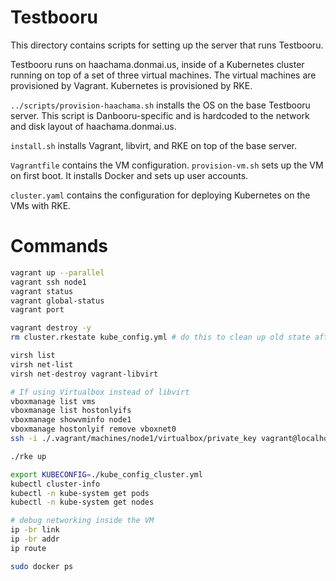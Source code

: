 # Testbooru

This directory contains scripts for setting up the server that runs Testbooru.

Testbooru runs on haachama.donmai.us, inside of a Kubernetes cluster running on
top of a set of three virtual machines. The virtual machines are provisioned by
Vagrant. Kubernetes is provisioned by RKE.

`../scripts/provision-haachama.sh` installs the OS on the base Testbooru
server. This script is Danbooru-specific and is hardcoded to the network and
disk layout of haachama.donmai.us.

`install.sh` installs Vagrant, libvirt, and RKE on top of the base server.

`Vagrantfile` contains the VM configuration. `provision-vm.sh` sets up the VM
on first boot. It installs Docker and sets up user accounts.

`cluster.yaml` contains the configuration for deploying Kubernetes on the VMs
with RKE.

# Commands

```sh
vagrant up --parallel
vagrant ssh node1
vagrant status
vagrant global-status
vagrant port

vagrant destroy -y
rm cluster.rkestate kube_config.yml # do this to clean up old state after destroying the VMs.

virsh list
virsh net-list
virsh net-destroy vagrant-libvirt

# If using Virtualbox instead of libvirt
vboxmanage list vms
vboxmanage list hostonlyifs
vboxmanage showvminfo node1
vboxmanage hostonlyif remove vboxnet0
ssh -i ./.vagrant/machines/node1/virtualbox/private_key vagrant@localhost -p 2222

./rke up

export KUBECONFIG=./kube_config_cluster.yml
kubectl cluster-info
kubectl -n kube-system get pods
kubectl -n kube-system get nodes

# debug networking inside the VM
ip -br link
ip -br addr
ip route

sudo docker ps
```
